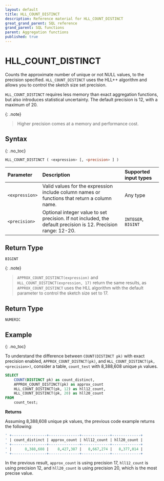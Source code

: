 ```yaml
---
layout: default
title: HLL_COUNT_DISTINCT
description: Reference material for HLL_COUNT_DISTINCT
great_grand_parent: SQL reference
grand_parent: SQL functions
parent: Aggregation functions
published: true
---
```



# HLL_COUNT_DISTINCT

Counts the approximate number of unique or not NULL values, to the precision specified. `HLL_COUNT_DISTINCT` uses the HLL++ algorithm and allows you to control the sketch size set precision. 

`HLL_COUNT_DISTINCT` requires less memory than exact aggregation functions, but also introduces statistical uncertainty. The default precision is 12, with a maximum of 20.

{: .note}
>Higher precision comes at a memory and performance cost.

## Syntax
{: .no_toc}

```sql
HLL_COUNT_DISTINCT ( <expression> [, <precision> ] )
```

| Parameter | Description                                                                                                                | Supported input types |
| :--------- |:---------------------------------------------------------------------------------------------------------------------------|:----------------------|
| `<expression>`  | Valid values for the expression include column names or functions that return a column name. | Any type |
| `<precision>` | Optional integer value to set precision. If not included, the default precision is 12. Precision range: 12-20.| `INTEGER`, `BIGINT ` |

## Return Type
`BIGINT`

{: .note}
> `APPROX_COUNT_DISTINCT(expression)` and `HLL_COUNT_DISTINCT(expression, 17)` return the same results, as `APPROX_COUNT_DISTINCT` uses the HLL algorithm with the default parameter to control the sketch size set to 17.

## Return Type
`NUMERIC`

## Example
{: .no_toc}

To understand the difference between `COUNT(DISTINCT pk)` with exact precision enabled, `APPROX_COUNT_DISTNCT(pk)`, and `HLL_COUNT_DISTINCT(pk, <precision>)`, consider a table, `count_test` with 8,388,608 unique `pk` values. 

```sql
SELECT
	COUNT(DISTINCT pk) as count_distinct,
	APPROX_COUNT_DISTINCT(pk) as approx_count
	HLL_COUNT_DISTINCT(pk, 12) as hll12_count,
	HLL_COUNT_DISTINCT(pk, 20) as hll20_count
FROM
	count_test;
```

**Returns** 

Assuming 8,388,608 unique pk values, the previous code example returns the following: 


```sql
' +----------------+--------------+-------------+-------------+
' | count_distinct | approx_count | hll12_count | hll20_count |
' +----------------+--------------+-------------+-------------+
' |      8,388,608 |    8,427,387 |   8,667,274 |   8,377,014 |
' +----------------+--------------+-------------+-------------+
```

In the previous result, `approx_count` is using precision 17, `hll12_count` is using precision 12, and `hll20_count` is using precision 20, which is the most precise value. 
